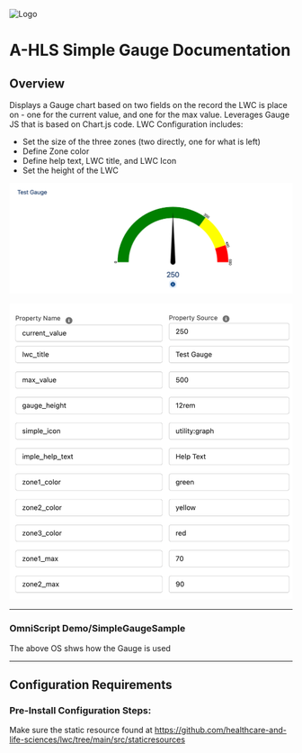 ![Logo](./images/ahlsbanner.png)

# A-HLS Simple Gauge Documentation

## Overview

Displays a Gauge chart based on two fields on the record the LWC is place on - one for the current value, and one for the max value.  Leverages Gauge JS that is based on Chart.js code.  LWC Configuration includes:

- Set the size of the three zones (two directly, one for what is left)
- Define Zone color
- Define help text, LWC title, and LWC Icon
- Set the height of the LWC



![simpleGauge](./images/simpleGauge.png)



![simpleGaugeSetup](./images/simpleGaugeSetup.png)



* * *

### OmniScript Demo/SimpleGaugeSample

The above OS shws how the Gauge is used

* * *

## Configuration Requirements

### Pre-Install Configuration Steps:

Make sure the static resource found at https://github.com/healthcare-and-life-sciences/lwc/tree/main/src/staticresources 
